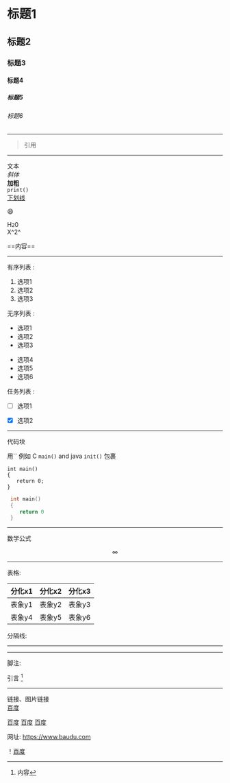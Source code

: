 <!--MarkDown基本语法 -->
<!-- https://markdown.com.cn/cheat-sheet.html ///基本语法速查表 -->

<!-- 标题 -->
# 标题1
<!-- # + 空格 -->
## 标题2

### 标题3

#### 标题4

##### 标题5

###### 标题6
- - - 
<!-- 引用 -->
> 引用
- - -
<!-- 两个元素之间换行可以用3个空格代表换行-->
文本  
*斜体*  
**加粗**  
`print()`  
<u>下划线</U>  
<!-- 表情 -->
:smile:  
<!-- 化学式 数学符号-->
H`2`0  
X^2^
<!-- 高亮文字 -->
==内容==
- - -
<!-- 列表:有序列表、无序列表、任务列表 -->
有序列表 :
<!-- 数字 + 空格 -->
1. 选项1
2. 选项2
3. 选项3

无序列表 :
<!-- *或者- + 空格-->
* 选项1
* 选项2
* 选项3

- 选项4
- 选项5
- 选项6

任务列表 :
<!-- *或者- +[ ] +空格 //// [ ]中存在空格或者x代表勾选与否 -->
* [ ] 选项1

- [x] 选项2

- - - 
代码块
<!-- 行内 -->
用`` 例如 C `main()` and java `init()` 包裹
<!-- 缩进多行代码 4个空格缩进 包裹直到没有缩进的那一行-->
    int main()
    {
       return 0;
    }
<!-- 上下三个```包裹 可以指定语言 -->
``` c
 int main()
 {
    return 0
 }
```

- - - 
数学公式
<!-- 2个$$ 包裹 -->
$$
 \infty
$$
  - - -
表格:
<!-- 第1行代表表头
     第2行表明格式 /// :位置左对齐右对其中心对齐
     第3行代表内容
 -->
|分化x1|分化x2|分化x3
|:---|---:|:---:
表象y1|表象y2|表象y3
表象y4|表象y5|表象y6

分隔线:
<!-- 3个或3个以上的*或- /// 1.行内不能有其他元素 2.-之间存在空格 -->

* * *
- - - 
脚注:
<!-- 脚注[^1]:+空格 ///批注和批注内容之间需要至少隔开一行(换行)-->
引言 [^1]  

[^1]: 内容
- - -
链接、图片链接  
[百度](www.baidu.com "提示")

[百度][id] [百度][id] [百度][id]
<!-- 这里链接和内容之间至少隔开一行(换行) 提示和链接之间存在空格-->
[id]:www.baudu.com "提示"

网址:
https://www.baudu.com

<!-- 图片地址可以是base64 -->
！[百度](图片地址 "提示")